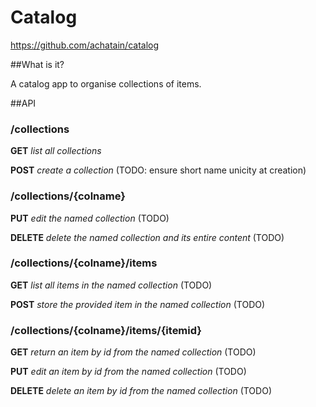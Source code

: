 Catalog
============

https://github.com/achatain/catalog

##What is it?

A catalog app to organise collections of items.

##API

### /collections

**GET** *list all collections*

**POST** *create a collection* (TODO: ensure short name unicity at creation)

### /collections/{colname}

**PUT** *edit the named collection* (TODO)

**DELETE** *delete the named collection and its entire content* (TODO)

### /collections/{colname}/items

**GET** *list all items in the named collection* (TODO)

**POST** *store the provided item in the named collection* (TODO)

### /collections/{colname}/items/{itemid}

**GET** *return an item by id from the named collection* (TODO)

**PUT** *edit an item by id from the named collection* (TODO)

**DELETE** *delete an item by id from the named collection* (TODO)
